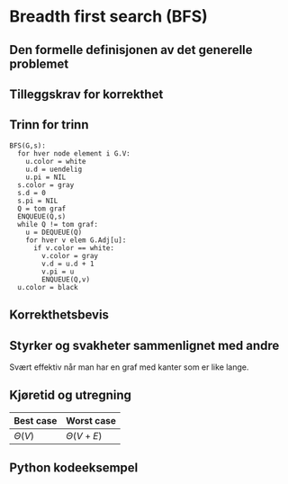 # Breadth first search (BFS)

<!-- 
1. Kjenne den formelle definisjonen av det generelle problemet den løser
2. Kjenne til eventuelle tilleggskrav den stiller for å være korrekt
3. Vite hvordan den oppfører seg; kunne utføre algoritmen, trinn for trinn!
4. Forstå korrekthetsbeviset; hvordan og hvorfor virker algoritmen egentlig?
5. Kjenne til eventuelle styrker eller svakheter, sammenlignet med andre
6. Kjenne kjøretidene under ulike omstendigheter, og forstå utregningen
-->

## Den formelle definisjonen av det generelle problemet
<!-- Et problem er relasjonen mellom input og output -->

## Tilleggskrav for korrekthet
<!-- Korrekhet: algoritmer virker, gir det svaret den skal -->
<!-- Eks: Binary search må ha en sortert liste -->

## Trinn for trinn
<!-- Pseudokode med forklaring -->
<!-- TODO: Gjøre pi om til tegnet pi og element i tegn istedet for "elem" + tom graf tegn for tom graf.-->
```pseudo
BFS(G,s):
  for hver node element i G.V:
    u.color = white
    u.d = uendelig
    u.pi = NIL
  s.color = gray
  s.d = 0
  s.pi = NIL
  Q = tom graf
  ENQUEUE(Q,s)
  while Q != tom graf:
    u = DEQUEUE(Q)
    for hver v elem G.Adj[u]:
      if v.color == white:
        v.color = gray
        v.d = u.d + 1
        v.pi = u
        ENQUEUE(Q,v)
  u.color = black
```

## Korrekthetsbevis

## Styrker og svakheter sammenlignet med andre

Svært effektiv når man har en graf med kanter som er like lange.

## Kjøretid og utregning
<!-- Under ulike omstendigheter -->

Best case | Worst case
---------|----------
$\Theta(V)$ | $\Theta(V+E)$

## Python kodeeksempel

